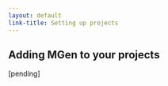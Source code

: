 ```yaml
---
layout: default
link-title: Setting up projects
---
```


## Adding MGen to your projects

[pending]

